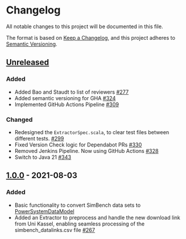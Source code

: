 # Changelog
All notable changes to this project will be documented in this file.

The format is based on [Keep a Changelog](https://keepachangelog.com/en/1.0.0/),
and this project adheres to [Semantic Versioning](https://semver.org/spec/v2.0.0.html).

## [Unreleased]
### Added
- Added Bao and Staudt to list of reviewers [#277](https://github.com/ie3-institute/simBench2psdm/issues/277)
- Added semantic versioning for GHA [#324](https://github.com/ie3-institute/simBench2psdm/issues/324)
- Implemented GitHub Actions Pipeline [#309](https://github.com/ie3-institute/simBench2psdm/issues/309)

### Changed
- Redesigned the `ExtractorSpec.scala`, to clear test files between different tests. [#299](https://github.com/ie3-institute/simBench2psdm/issues/299)
- Fixed Version Check logic for Dependabot PRs [#330](https://github.com/ie3-institute/simBench2psdm/issues/330)
- Removed Jenkins Pipeline. Now using GitHub Actions [#328](https://github.com/ie3-institute/simBench2psdm/issues/328)
- Switch to Java 21 [#343](https://github.com/ie3-institute/simBench2psdm/issues/343)

## [1.0.0] - 2021-08-03
### Added
- Basic functionality to convert SimBench data sets to [PowerSystemDataModel](https://github.com/ie3-institute/powersystemdatamodel)
- Added an Extractor to preprocess and handle the new download link from Uni Kassel, enabling seamless processing of the simbench_datalinks.csv file [#267](https://github.com/ie3-institute/simBench2psdm/issues/267)

[Unreleased]: https://github.com/ie3-institute/simbench2psdm/compare/v1.0...HEAD
[1.0.0]: https://github.com/ie3-institute/simbench2psdm/releases/tag/1.0

